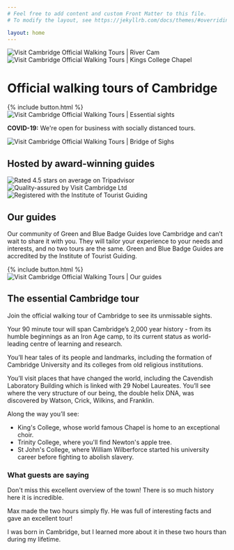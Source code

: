 ```yaml
---
# Feel free to add content and custom Front Matter to this file.
# To modify the layout, see https://jekyllrb.com/docs/themes/#overriding-theme-defaults

layout: home
---
```


<div id="atf">
	<div id="atf-wrapper">
		<img id="rc" class="profile-image" src="/assets/images/river-cam.jpg" loading="lazy" alt="Visit Cambridge Official Walking Tours | River Cam" title="Visit Cambridge Official Walking Tours | River Cam">
		<img id="kcc" class="profile-image" src="/assets/images/kings-college-chapel.jpg" loading="lazy" alt="Visit Cambridge Official Walking Tours | Kings College Chapel" title="Visit Cambridge Official Walking Tours | Kings College Chapel">
		<div id="atf-copy">
			<div id="key-messaging-container">
				<h1 class="key-messaging">Official walking tours of Cambridge</h1>
			</div>
			{% include button.html %}
			<img id="mobile" class="profile-image" src="/assets/images/mobile.png" alt="Visit Cambridge Official Walking Tours | Essential sights" loading="eager" title="Visit Cambridge Official Walking Tours | Essential sights">
			<p id="covid" class="description primary-color"><b>COVID-19:</b> We're open for business with socially distanced tours.</p>
		</div>
		<div id="atf-images">
			<img id="bridge-of-sighs" class="profile-image" src="/assets/images/bridge-of-sighs.jpg" loading="eager" alt="Visit Cambridge Official Walking Tours | Bridge of Sighs" title="Visit Cambridge Official Walking Tours | Bridge of Sighs">
		</div>
	</div>
</div>

<div id="experts-container">
	<div id="experts-header"><h2>Hosted by award-winning guides</h2></div>
	<img class="iotg" src="/assets/images/ta.svg" loading="lazy" alt="Rated 4.5 stars on average on Tripadvisor" title="Rated 4.5 stars on average on Tripadvisor">
	<img class="vc-grey" src="/assets/images/vc-grey.svg" loading="lazy" alt="Quality-assured by Visit Cambridge Ltd" title="Quality-assured by Visit Cambridge Ltd">
	<img class="iotg" src="/assets/images/iotg.svg" loading="lazy" alt="Registered with the Institute of Tourist Guiding" title="Registered with the Institute of Tourist Guiding">
</div>

<div id="guides-container">
	<div id="guides">
		<div class="profile">
			<h2>Our guides</h2>
			<p class="description">Our community of Green and Blue Badge Guides love Cambridge and can’t wait to share it with you. They will tailor your experience to your needs and interests, and no two tours are the same. Green and Blue Badge Guides are accredited by the Institute of Tourist Guiding.</p>
			{% include button.html %}
		</div>
		<img id="max" class="profile-image" src="/assets/images/max.jpg" loading="lazy" alt="Visit Cambridge Official Walking Tours | Our guides" title="Visit Cambridge Official Walking Tours | Our guides">
	</div>
</div>

<div id="next-up-container">
	<div id="next-up-header"><h2>The essential Cambridge tour</h2></div>
	<div id="tour-container">
		<div id="tour-description">
			<p>Join the official walking tour of Cambridge to see its unmissable sights.</p>
			<p>Your 90 minute tour will span Cambridge’s 2,000 year history - from its humble beginnings as an Iron Age camp, to its current status as world-leading centre of learning and research.</p>
			<p>You’ll hear tales of its people and landmarks, including the formation of Cambridge University and its colleges from old religious institutions.</p>
			<p>You’ll visit places that have changed the world, including the Cavendish Laboratory Building which is linked with 29 Nobel Laureates. You’ll see where the very structure of our being, the double helix DNA, was discovered by Watson, Crick, Wilkins, and Franklin.</p>
			<p>Along the way you’ll see:</p>
			<ul>
				<li> King's College, whose world famous Chapel is home to an exceptional choir.</li>
			    <li> Trinity College, where you'll find Newton's apple tree.</li>
			    <li> St John's College, where William Wilberforce started his university career before fighting to abolish slavery.</li>
			</ul>
		</div>
	</div>
</div>

<div id="quote-container">
	<div id="quotes-header"><h3>What guests are saying</h3></div>
	<div id="quote-1" class="quote">
		<p>Don't miss this excellent overview of the town! There is so much history here it is incredible.</p>
	</div>
	<div id="quote-2" class="quote">
		<p>Max made the two hours simply fly. He was full of interesting facts and gave an excellent tour!</p>
	</div>
	<div id="quote-3" class="quote">
		<p>I was born in Cambridge, but I learned more about it in these two hours than during my lifetime.</p>
	</div>
</div>

<script>
	var footerButton = function() {

		var footer = document.getElementById('sticky-footer');
	    var buttonContainer = document.querySelector('#guides-container');
		var button = buttonContainer.querySelector('.primary-button');
	    var buttonOffset = button.getBoundingClientRect();
	    var triggerHeight = window.pageYOffset + buttonOffset.top + buttonOffset.height*.6;
	    footer.classList.remove("show-footer");
		window.onscroll = function() {
		    if (window.pageYOffset > triggerHeight || window.innerWidth < 480) {
		        footer.classList.add("show-footer");
		    } else {
		        footer.classList.remove("show-footer");
		    }
		}
		// window.smoothScroll = function(target) {
		//     var scrollContainer = target;
		//     do { //find scroll container
		//         scrollContainer = scrollContainer.parentNode;
		//         if (!scrollContainer) return;
		//         scrollContainer.scrollTop += 1;
		//     } while (scrollContainer.scrollTop == 0);

		//     var targetY = 0;
		//     do { //find the top of target relatively to the container
		//         if (target == scrollContainer) break;
		//         targetY += target.offsetTop;
		//     } while (target = target.offsetParent);

		//     scroll = function(c, a, b, i) {
		//         i++; if (i > 30) return;
		//         c.scrollTop = a + (b - a) / 30 * i;
		//         setTimeout(function(){ scroll(c, a, b, i); }, 20);
		//     }
		//     // start scrolling
		//     scroll(scrollContainer, scrollContainer.scrollTop, targetY, 0);
		// }

		// window.openBookingPortal = (function() {
		// 	var opened = false;
		// 	return function() {
		//         if (!opened) {
		//             opened = true;
		//             var tag = document.createElement("script");
		// 			tag.setAttribute("async", "");
		// 			tag.setAttribute("defer", "");
		// 			tag.src = "https://widgets.bokun.io/assets/javascripts/apps/build/BokunWidgetsLoader.js?bookingChannelUUID=b2a94f77-29a2-4342-86ca-10ac40ad7626";
		// 			document.getElementsByTagName("head")[0].appendChild(tag);
		//         }
		//     };
		// })();

		//    var guides = document.getElementById('guides-header');
		//    var guidesOffset = guides.getBoundingClientRect();
		//    var triggerHeight = window.pageYOffset + guidesOffset.top + guidesOffset.height*.6;
		// window.onscroll = function() {
		//     if (window.pageYOffset > triggerHeight) {
		//         openBookingPortal();
		//     }
		// }

	};

	window.addEventListener('DOMContentLoaded', footerButton, false);
	window.addEventListener('resize', footerButton, false);
</script>